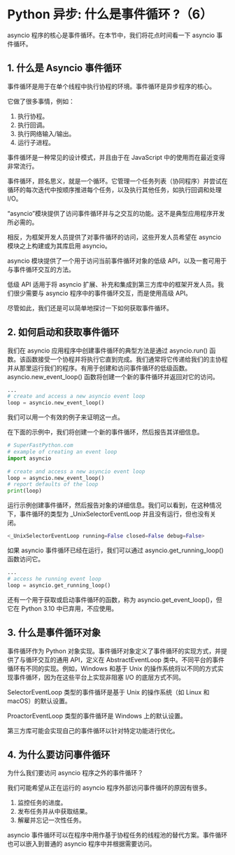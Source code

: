 # Python 异步: 什么是事件循环 ?（6）

asyncio 程序的核心是事件循环。在本节中，我们将花点时间看一下 asyncio 事件循环。



## 1. 什么是 Asyncio 事件循环

事件循环是用于在单个线程中执行协程的环境。事件循环是异步程序的核心。

它做了很多事情，例如：

1. 执行协程。
2. 执行回调。
3. 执行网络输入/输出。
4. 运行子进程。



事件循环是一种常见的设计模式，并且由于在 JavaScript 中的使用而在最近变得非常流行。

事件循环，顾名思义，就是一个循环。它管理一个任务列表（协同程序）并尝试在循环的每次迭代中按顺序推进每个任务，以及执行其他任务，如执行回调和处理 I/O。

“asyncio”模块提供了访问事件循环并与之交互的功能。这不是典型应用程序开发所必需的。

相反，为框架开发人员提供了对事件循环的访问，这些开发人员希望在 asyncio 模块之上构建或为其库启用 asyncio。

asyncio 模块提供了一个用于访问当前事件循环对象的低级 API，以及一套可用于与事件循环交互的方法。

低级 API 适用于将 asyncio 扩展、补充和集成到第三方库中的框架开发人员。我们很少需要与 asyncio 程序中的事件循环交互，而是使用高级 API。

尽管如此，我们还是可以简单地探讨一下如何获取事件循环。



## 2. 如何启动和获取事件循环

我们在 asyncio 应用程序中创建事件循环的典型方法是通过 asyncio.run() 函数。该函数接受一个协程并将执行它直到完成。我们通常将它传递给我们的主协程并从那里运行我们的程序。有用于创建和访问事件循环的低级函数。asyncio.new_event_loop() 函数将创建一个新的事件循环并返回对它的访问。

```python
...
# create and access a new asyncio event loop
loop = asyncio.new_event_loop()
```

我们可以用一个有效的例子来证明这一点。

在下面的示例中，我们将创建一个新的事件循环，然后报告其详细信息。

```python
# SuperFastPython.com
# example of creating an event loop
import asyncio
 
# create and access a new asyncio event loop
loop = asyncio.new_event_loop()
# report defaults of the loop
print(loop)
```

运行示例创建事件循环，然后报告对象的详细信息。我们可以看到，在这种情况下，事件循环的类型为 _UnixSelectorEventLoop 并且没有运行，但也没有关闭。

```python
<_UnixSelectorEventLoop running=False closed=False debug=False>
```

如果 asyncio 事件循环已经在运行，我们可以通过 asyncio.get_running_loop() 函数访问它。

```python
...
# access he running event loop
loop = asyncio.get_running_loop()
```

还有一个用于获取或启动事件循环的函数，称为 asyncio.get_event_loop()，但它在 Python 3.10 中已弃用，不应使用。



## 3. 什么是事件循环对象

事件循环作为 Python 对象实现。事件循环对象定义了事件循环的实现方式，并提供了与循环交互的通用 API，定义在 AbstractEventLoop 类中。不同平台的事件循环有不同的实现。例如，Windows 和基于 Unix 的操作系统将以不同的方式实现事件循环，因为在这些平台上实现非阻塞 I/O 的底层方式不同。

SelectorEventLoop 类型的事件循环是基于 Unix 的操作系统（如 Linux 和 macOS）的默认设置。

ProactorEventLoop 类型的事件循环是 Windows 上的默认设置。

第三方库可能会实现自己的事件循环以针对特定功能进行优化。



## 4. 为什么要访问事件循环

为什么我们要访问 asyncio 程序之外的事件循环？

我们可能希望从正在运行的 asyncio 程序外部访问事件循环的原因有很多。

1. 监控任务的进度。
2. 发布任务并从中获取结果。
3. 解雇并忘记一次性任务。



asyncio 事件循环可以在程序中用作基于协程任务的线程池的替代方案。事件循环也可以嵌入到普通的 asyncio 程序中并根据需要访问。